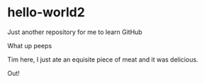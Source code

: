 # hello-world2
Just another repository for me to learn GitHub

What up peeps

Tim here, I just ate an equisite piece of meat and it was delicious.

Out!
